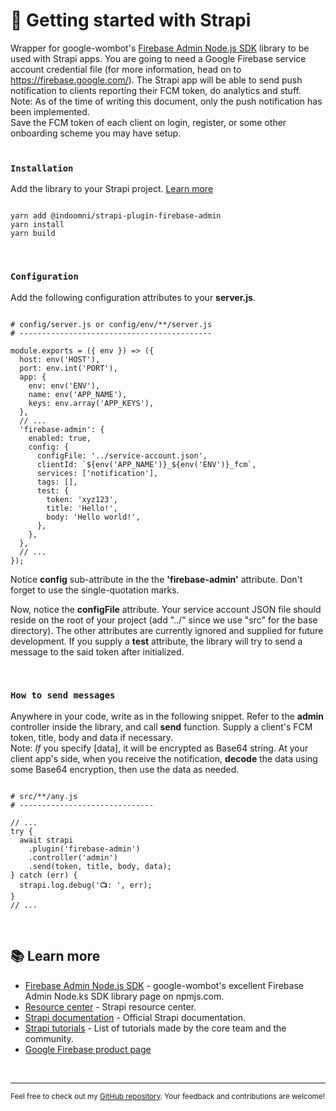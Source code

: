 # 🚀 Getting started with Strapi

Wrapper for google-wombot's [Firebase Admin Node.js SDK](https://www.npmjs.com/package/firebase-admin) library to be used with Strapi apps. You are going to need a Google Firebase service account credential file (for more information, head on to https://firebase.google.com/). The Strapi app will be able to send push notification to clients reporting their FCM token, do analytics and stuff.
<br/>
Note: As of the time of writing this document, only the push notification has been implemented.
<br/>
Save the FCM token of each client on login, register, or some other onboarding scheme you may have setup.
<br/><br/>

### `Installation`

Add the library to your Strapi project. [Learn more](https://www.npmjs.com/package/@indoomni/strapi-plugin-firebase-admin)

```

yarn add @indoomni/strapi-plugin-firebase-admin
yarn install
yarn build

```

<br/>

### `Configuration`

Add the following configuration attributes to your **server.js**.

```

# config/server.js or config/env/**/server.js
# -------------------------------------------

module.exports = ({ env }) => ({
  host: env('HOST'),
  port: env.int('PORT'),
  app: {
    env: env('ENV'),
    name: env('APP_NAME'),
    keys: env.array('APP_KEYS'),
  },
  // ...
  'firebase-admin': {
    enabled: true,
    config: {
      configFile: '../service-account.json',
      clientId: `${env('APP_NAME')}_${env('ENV')}_fcm`,
      services: ['notification'],
      tags: [],
      test: {
        token: 'xyz123',
        title: 'Hello!',
        body: 'Hello world!',
      },
    },
  },
  // ...
});

```

Notice **config** sub-attribute in the the **'firebase-admin'** attribute. Don't forget to use the single-quotation marks.

Now, notice the **configFile** attribute. Your service account JSON file should reside on the root of your project (add "../" since we use "src" for the base directory). The other attributes are currently ignored and supplied for future development. If you supply a **test** attribute, the library will try to send a message to the said token after initialized.

<br/>

### `How to send messages`

Anywhere in your code, write as in the following snippet. Refer to the **admin** controller inside the library, and call **send** function. Supply a client's FCM token, title, body and data if necessary.
<br/>
Note: _If_ you specify [data], it will be encrypted as Base64 string. At your client app's side, when you receive the notification, **decode** the data using some Base64 encryption, then use the data as needed.

```

# src/**/any.js
# ------------------------------

// ...
try {
  await strapi
    .plugin('firebase-admin')
    .controller('admin')
    .send(token, title, body, data);
} catch (err) {
  strapi.log.debug('📺: ', err);
}
// ...

```

<br/>

## 📚 Learn more

- [Firebase Admin Node.js SDK](https://www.npmjs.com/package/firebase-admin) - google-wombot's excellent Firebase Admin Node.ks SDK library page on npmjs.com.
- [Resource center](https://strapi.io/resource-center) - Strapi resource center.
- [Strapi documentation](https://docs.strapi.io) - Official Strapi documentation.
- [Strapi tutorials](https://strapi.io/tutorials) - List of tutorials made by the core team and the community.
- [Google Firebase product page](https://firebase.google.com/)

<br/>

---

<sub>Feel free to check out my [GitHub repository](https://github.com/indoomni/strapi-plugin-firebase-admin). Your feedback and contributions are welcome!</sub>
